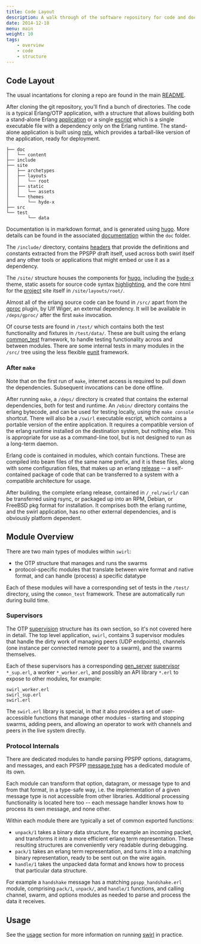 ```yaml
---
title: Code Layout
description: A walk through of the software repository for code and docs
date: 2014-12-18
menu: main
weight: 10
tags:
    - overview
    - code
    - structure
---
```



## Code Layout

The usual incantations for cloning a repo are found in the main [README].

After cloning the git repository, you'll find a bunch of directories. The code
is a typical Erlang/OTP application, with a structure that allows building both
a stand-alone Erlang [application] or a single [escript] which is a single
executable file with a dependency only on the Erlang runtime. The stand-alone
application is built using [relx], which provides a tarball-like version of the
application, ready for deployment.

[application]: http://www.erlang.org/doc/design_principles/applications.html#id71171
[escript]: http://www.erlang.org/doc/man/escript.html
[relx]: https://github.com/erlware/relx
    

    ├── doc
    │   └── content
    ├── include
    ├── site
    │   ├── archetypes
    │   ├── layouts
    │   │   └── root
    │   ├── static
    │   │   └── assets
    │   └── themes
    │       └── hyde-x
    ├── src
    └── test
            └── data

Documentation is in markdown format, and is generated using [hugo]. More details
can be found in the associated [documentation] within the `doc` folder.

The `/include/` directory, contains [headers] that provide the definitions
and constants extracted from the PPSPP draft itself, used across both swirl
itself and any other tools or applications that might embed or use it as a
dependency.

The `/site/` structure houses the components for [hugo], including the [hyde-x]
theme, static assets for source code syntax [highlighting], and the core html
for the [project] site itself in `/site/layouts/root/`.

Almost all of the erlang source code can be found in `/src/` apart from the
[gproc] plugin, by Ulf Wiger, an external dependency. It will be available
in `/deps/gproc/` after the first `make` invocation.

Of course tests are found in `/test/` which contains both the test functionality
and fixtures in `/test/data/`. These are built using the erlang [common_test]
framework, to handle testing functionality across and between modules. There are
some internal tests in many modules in the `/src/` tree using the less flexible
[eunit] framework.

[headers]: https://github.com/skunkwerks/swirl/tree/master/include
[source]: https://github.com/skunkwerks/swirl/tree/master/src
[documentation]: https://github.com/skunkwerks/swirl/blob/master/doc/README.md
[hugo]: https://gohugo.io/
[hyde-x]: https://github.com/zyro/hyde-x
[highlighting]: http://highlightjs.org/
[project]: http://www.swirl-project.org/
[gproc]: https://github.com/uwiger/gproc
[common_test]: http://www.erlang.org/doc/man/common_test.html
[eunit]: http://www.erlang.org/doc/man/eunit.html

### After `make`

Note that on the first run of `make`, internet access is required to pull down
the dependencies. Subsequent invocations can be done offline.

After running `make`, a `/deps/` directory is created that contains the external
dependencies, both for test and runtime. An `/ebin/` directory contains the
erlang bytecode, and can be used for testing locally, using the `make console`
shortcut. There will also be a `/swirl` executable escript, which contains a
portable version of the entire application. It requires a compatible version
of the erlang runtime installed on the destination system, but nothing else.
This is appropriate for use as a command-line tool, but is not designed to run
as a long-term daemon.

Erlang code is contained in modules, which contain functions. These are compiled
into beam files of the same name prefix, and it is these files, along with
some configuration files, that makes up an erlang [release] -- a self-contained
package of code that can be transferred to a system with a compatible
architecture for usage.

After building, the complete erlang release, contained in `/_rel/swirl/` can be
transferred using rsync, or packaged up into an RPM, Debian, or FreeBSD pkg
format for installation. It comprises both the erlang runtime, and the swirl
application, has no other external dependencies, and is obviously platform
dependent.

## Module Overview

There are two main types of modules within `swirl`:

- the OTP structure that manages and runs the swarms
- protocol-specific modules that translate between wire format and native
  format, and can handle (process) a specific datatype

Each of these modules will have a corresponding set of tests in the `/test/`
directory, using the `common_test` framework. These are automatically run
during build time.

### Supervisors

The OTP [supervision] structure has its own section, so it's not covered here
in detail. The top level application, `swirl`, contains 3 supervisor modules
that handle the dirty work of managing peers (UDP endpoints), channels (one
instance per connected remote peer to a swarm), and the swarms themselves.

Each of these supervisors has a corresponding [gen_server] [supervisor]
`*_sup.erl`, a worker `*_worker.erl`, and possibly an API library `*.erl` to
expose to other modules, for example:

    swirl_worker.erl
    swirl_sup.erl
    swirl.erl

The `swirl.erl` library is special, in that it also provides a set of
user-accessible functions that manage other modules - starting and stopping
swarms, adding peers, and allowing an operator to work with channels and
peers in the live system directly.

### Protocol Internals

There are dedicated modules to handle parsing PPSPP options, datagrams, and
messages, and each PPSPP [message type] has a dedicated module of its own.

Each module can transform that option, datagram, or message type to and from
that format, in a type-safe way, i.e. the implementation of a given message type
is not accessible from other libraries. Additional processing functionality is
located here too -- each message handler knows how to process its own message,
and none other.

Within each module there are typically a set of common exported functions:

- `unpack/1` takes a binary data structure, for example an incoming packet,
  and transforms it into a more efficient erlang term representation. These
  resulting structures are conveniently very readable during debugging.
- `pack/1` takes an erlang term representation, and turns it into a matching
  binary representation, ready to be sent out on the wire again.
- `handle/1` takes the unpacked data format and knows how to process that
  particular data structure.

For example a `handshake` message has a matching `ppspp_handshake.erl` module,
comprising `pack/1`, `unpack/`, and `handle/1` functions, and calling
channel, swarm, and options modules as needed to parse and process the data it
receives.

## Usage

See the [usage] section for more information on running [swirl] in practice.

[billing]: billing.md
[browser]: browser.md
[decoder]: decoder.md
[deployment]: deployment.md
[embedded]: embedded.md
[encoder]: encoder.md
[layout]: layout.md
[merkle]: merkle.md
[mobile]: mobile.md
[overview]: overview.md
[storage]: storage.md
[streaming]: streaming.md
[supervision]: supervision.md
[traffic]: traffic.md
[traversal]: traversal.md
[usage]: usage.md
[zeroconf]: zeroconf.md
[README]: https://github.com/skunkwerks/swirl/blob/master/README.md

[release]: http://www.erlang.org/doc/design_principles/release_structure.html
[gen_server]: http://www.erlang.org/doc/man/gen_server.html
[supervisor]: http://www.erlang.org/doc/man/supervisor.html
[message type]: https://tools.ietf.org/html/draft-ietf-ppsp-peer-protocol#section-3
[swirl]: http://www.swirl-project.org/

